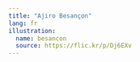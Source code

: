 ```yaml
---
title: "Ajiro Besançon"
lang: fr
illustration:
  name: besancon
  source: https://flic.kr/p/Dj6EXv
---
```

